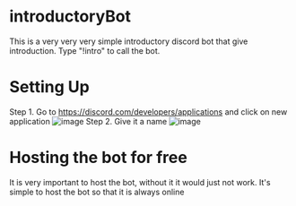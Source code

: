 # introductoryBot
This is a very very very simple introductory discord bot that give introduction. Type "!intro" to call the bot.

# Setting Up
Step 1. Go to https://discord.com/developers/applications and click on new application
![image](https://user-images.githubusercontent.com/77693447/118782459-be815f00-b8ab-11eb-915d-eeb544651186.png)
Step 2. Give it a name
![image](https://user-images.githubusercontent.com/77693447/118782671-f9839280-b8ab-11eb-9eb8-96c64ebdb9ce.png)


# Hosting the bot for free
It is very important to host the bot, without it it would just not work. It's simple to host the bot so that it is always online
